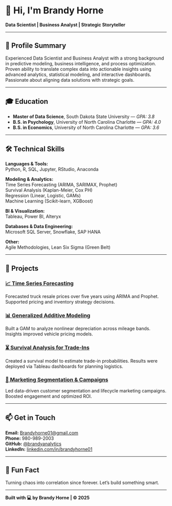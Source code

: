 # 👋 Hi, I'm Brandy Horne  
**Data Scientist | Business Analyst | Strategic Storyteller**

---

## 📌 Profile Summary

Experienced Data Scientist and Business Analyst with a strong background in predictive modeling, business intelligence, and process optimization. Proven ability to translate complex data into actionable insights using advanced analytics, statistical modeling, and interactive dashboards. Passionate about aligning data solutions with strategic goals.

---

## 🎓 Education

- **Master of Data Science**, South Dakota State University — *GPA: 3.8*  
- **B.S. in Psychology**, University of North Carolina Charlotte — *GPA: 4.0*  
- **B.S. in Economics**, University of North Carolina Charlotte — *GPA: 3.6*  

---

## 🛠️ Technical Skills

**Languages & Tools:**  
Python, R, SQL, Jupyter, RStudio, Anaconda  

**Modeling & Analytics:**  
Time Series Forecasting (ARIMA, SARIMAX, Prophet)  
Survival Analysis (Kaplan-Meier, Cox PH)  
Regression (Linear, Logistic, GAMs)  
Machine Learning (Scikit-learn, XGBoost)  

**BI & Visualization:**  
Tableau, Power BI, Alteryx  

**Databases & Data Engineering:**  
Microsoft SQL Server, Snowflake, SAP HANA  

**Other:**  
Agile Methodologies, Lean Six Sigma (Green Belt)

---

## 📂 Projects

### [📈 Time Series Forecasting](https://github.com/brandyhorne01/Product-Value-Predictor)
Forecasted truck resale prices over five years using ARIMA and Prophet. Supported pricing and inventory strategy decisions.

### [📊 Generalized Additive Modeling](https://github.com/brandyanalytics/gam-mileage-analysis)
Built a GAM to analyze nonlinear depreciation across mileage bands. Insights improved vehicle pricing models.

### [⏳ Survival Analysis for Trade-Ins](https://github.com/brandyhorne01/Asset-Trade-In-Probability.git)
Created a survival model to estimate trade-in probabilities. Results were deployed via Tableau dashboards for planning logistics.

### [🎯 Marketing Segmentation & Campaigns](https://github.com/brandyanalytics/marketing-lifecycle-analysis)
Led data-driven customer segmentation and lifecycle marketing campaigns. Boosted engagement and optimized ROI.

---

## 📫 Get in Touch

**Email:** Brandyhorne01@gmail.com  
**Phone:** 980-989-2003  
**GitHub:** [@brandyanalytics](https://github.com/brandyhorne01)  
**LinkedIn:** [linkedin.com/in/brandyhorne01](https://www.linkedin.com/in/brandy-horne-20841426/)

---

## 🧠 Fun Fact

Turning chaos into correlation since forever. Let’s build something smart.

---

**Built with 💻 by Brandy Horne | © 2025**

